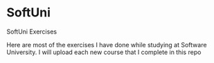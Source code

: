 # SoftUni
SoftUni Exercises

Here are most of the exercises I have done while studying at Software University. I will upload each new course that I complete in this repo 
